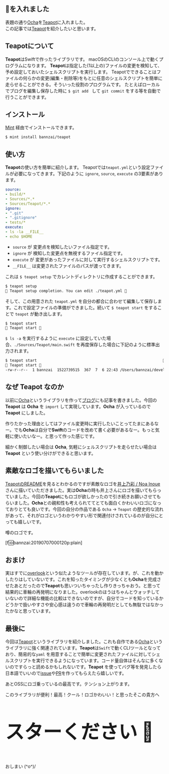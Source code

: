 ## 🍵を入れました
表題の通り[Ocha](https://github.com/bannzai/ocha)を[Teapot](https://github.com/bannzai/teapot)に入れました。  
この記事では[Teapot](https://github.com/bannzai/teapot)を紹介したいと思います。

## Teapotについて
**Teapot**はSwiftで作ったライブラリです。 macOSのCLIのコンソール上で動くプログラムになります。 **Teapot**は指定した(1以上の)ファイルの変更を検知して、予め設定しておいたシェルスクリプトを実行します。 Teapotでできることはファイルの何らかの変更(編集・削除等)をもとに任意のシェルスクリプトを簡単に走らせることができる。そういった役割のプログラムです。 たとえばローカルでブログを編集し保存した時に `$ git add ` して `git commit` をする等を自動で行うことができます。

## インストール
[Mint](https://github.com/yonaskolb/Mint) 経由でインストールできます。

```bash
$ mint install bannzai/teapot
```

## 使い方
**Teapot**の使い方を簡単に紹介します。 Teapotでは`teapot.yml`という設定ファイルが必要になってきます。下記のように `ignore`, `source`, `execute` の3要素があります。  

```yaml
source:
- build/*
- Sources/*.*
- Sources/Teapot/*.*
ignore:
- ".git"
- ".gitignore"
- tests/*
execute: 
- ls -la __FILE__
- echo $HOME
```

- `source` が 変更点を検知したいファイル指定です。
- `ignore` が 検知した変更点を無視するファイル指定です。
- `execute` が 変更があったファイルに対して実行するシェルスクリプトです。
- `__FILE__` は変更されたファイルのパスが渡ってきます。

これは `$ teapot setup` でカレントディレクトリに作成することができます。

```bash
$ teapot setup
🍵 Teapot setup completion. You can edit ./teapot.yml 🍵
```

そして、この用意された `teapot.yml` を自分の都合に合わせて編集して保存します。これで設定ファイルの準備ができました。続いて `$ teapot start` をすることで `teapot` が動き出します。

```bash
$ teapot start
🍵 Teapot start 🍵
```

`$ ls -a` を実行するように `execute` に設定していた場合、`./Sources/Teapot/main.swift` を再度保存した場合に下記のように標準出力されます。

```bash
$ teapot start                                                        
🍵 Teapot start 🍵
-rw-r--r--  1 bannzai  1522739515  367  7  6 22:43 /Users/bannzai/develop/oss/Teapot/Sources/Teapot/main.swift
```

## なぜ Teapot なのか
以前に[Ocha](https://github.com/bannzai/ocha)というライブラリを作って[ブログ](https://bannzai.hatenadiary.jp/)にも記事を書きました。今回の **Teapot** は **Ocha** を `import` して実現しています。**Ocha** が入っているので **Teapot** にしました。  

作りたかった理由としてはファイル変更時に実行したいことってたまにあるなー。でも**Ocha**は自分で**Swift**のコードを改めて書く必要があるなー。もっと気軽に使いたいなー。と思って作った感じです。  

細かく制御したい場合は **Ocha**, 気軽にシェルスクリプトを走らせたい場合は **Teapot** という使い分けができると思います。



## 素敵なロゴを描いてもらいました
[TeapotのREADME](https://github.com/bannzai/Teapot)を見るとわかるのですが素敵なロゴを[井上乃彩 / Noa Inoue](https://twitter.com/noa_design51)さんに描いていただきました。実は**Ocha**の時も井上さんにロゴを描いてもらっていました。今回の**Teapot**にもロゴが欲しかったので引き続きお願いさせてもらいました。**Ocha**との親和性も考えられててとても面白くかわいいロゴになっておりとても良いです。今回の自分の作品である `Ocha` → `Teapot` の歴史的な流れがあって、それがロゴというわかりやすい形で関連付けされているのが自分にとっても嬉しいです。

噂のロゴです。

[f:id:bannzai:20190707000120p:plain]

## おまけ
実はすでに[overlook](https://github.com/wess/overlook)という似たようなツールが存在しています。が、これを動かしたりはしていないです。これを知ったタイミングが少なくとも**Ocha**を完成させたあとだったので**Teapot**も思いついちゃったし作りきっちゃおう。と思って結果的に車輪の再発明になりました。overlookのほうはちゃんとウォッチしていないので詳細な機能の比較はできないのですが、自分でコードを知っているかどうかで扱いやすさや安心感は違うので車輪の再発明だとしても無駄ではなかったかなと思っています。


## 最後に
今回は[Teapot](https://github.com/bannzai/Teapot)というライブラリを紹介しました。これも自作である[Ocha](https://github.com/bannzai/ocha)というライブラリに強く関連されています。**Teapot**は`Swift`で動くCLIツールとなっており、簡易的な`yaml` を用意することで簡単に変更されたファイルに対してシェルスクリプトを実行できるようになっています。コード量自体はそんなに多くないのですらっと読めるかもしれないです。**Teapot** を使ってバグ等を発見したら日本語でいいので[issue](https://github.com/bannzai/teapot/issues)や[PR](https://github.com/bannzai/teapot/pulls)を作ってもらえたら嬉しいです。

あとOSSにロゴ乗っているの最高です。テンション上がります。

このライブラリが便利！最高！クール！ロゴかわいい！と思ったそこの貴方へ

<p style="font-weight:800; font-size:60px;">
スターください 🍵
</p>

おしまい \(^o^)/
